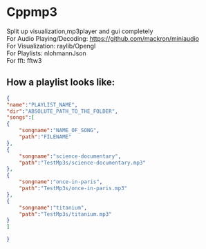 # Cppmp3
Split up visualization,mp3player and gui completely
</br>
For Audio Playing/Decoding: https://github.com/mackron/miniaudio
</br>
For Visualization: raylib/Opengl
</br>
For Playlists: nlohmannJson
</br>
For fft: fftw3


## How a playlist looks like:
```json
{
"name":"PLAYLIST_NAME",
"dir":"ABSOLUTE_PATH_TO_THE_FOLDER",
"songs":[
{
    "songname":"NAME_OF_SONG",
    "path":"FILENAME"
},
{
    "songname":"science-documentary",
    "path":"TestMp3s/science-documentary.mp3"
},
{
    "songname":"once-in-paris",
    "path":"TestMp3s/once-in-paris.mp3"
},
{
    "songname":"titanium",
    "path":"TestMp3s/titanium.mp3"
}
]

}
```
